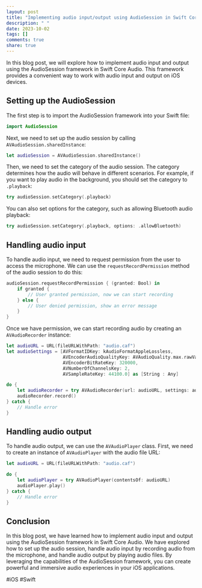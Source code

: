 ```yaml
---
layout: post
title: "Implementing audio input/output using AudioSession in Swift Core Audio"
description: " "
date: 2023-10-02
tags: []
comments: true
share: true
---
```


In this blog post, we will explore how to implement audio input and output using the AudioSession framework in Swift Core Audio. This framework provides a convenient way to work with audio input and output on iOS devices.

## Setting up the AudioSession

The first step is to import the AudioSession framework into your Swift file:

```swift
import AudioSession
```

Next, we need to set up the audio session by calling `AVAudioSession.sharedInstance`:

```swift
let audioSession = AVAudioSession.sharedInstance()
```

Then, we need to set the category of the audio session. The category determines how the audio will behave in different scenarios. For example, if you want to play audio in the background, you should set the category to `.playback`:

```swift
try audioSession.setCategory(.playback)
```

You can also set options for the category, such as allowing Bluetooth audio playback:

```swift
try audioSession.setCategory(.playback, options: .allowBluetooth)
```

## Handling audio input

To handle audio input, we need to request permission from the user to access the microphone. We can use the `requestRecordPermission` method of the audio session to do this:

```swift
audioSession.requestRecordPermission { (granted: Bool) in
    if granted {
        // User granted permission, now we can start recording
    } else {
        // User denied permission, show an error message
    }
}
```

Once we have permission, we can start recording audio by creating an `AVAudioRecorder` instance:

```swift
let audioURL = URL(fileURLWithPath: "audio.caf")
let audioSettings = [AVFormatIDKey: kAudioFormatAppleLossless,
                     AVEncoderAudioQualityKey: AVAudioQuality.max.rawValue,
                     AVEncoderBitRateKey: 320000,
                     AVNumberOfChannelsKey: 2,
                     AVSampleRateKey: 44100.0] as [String : Any]

do {
    let audioRecorder = try AVAudioRecorder(url: audioURL, settings: audioSettings)
    audioRecorder.record()
} catch {
    // Handle error
}
```

## Handling audio output

To handle audio output, we can use the `AVAudioPlayer` class. First, we need to create an instance of `AVAudioPlayer` with the audio file URL:

```swift
let audioURL = URL(fileURLWithPath: "audio.caf")

do {
    let audioPlayer = try AVAudioPlayer(contentsOf: audioURL)
    audioPlayer.play()
} catch {
    // Handle error
}
```

## Conclusion

In this blog post, we have learned how to implement audio input and output using the AudioSession framework in Swift Core Audio. We have explored how to set up the audio session, handle audio input by recording audio from the microphone, and handle audio output by playing audio files. By leveraging the capabilities of the AudioSession framework, you can create powerful and immersive audio experiences in your iOS applications.

#iOS #Swift